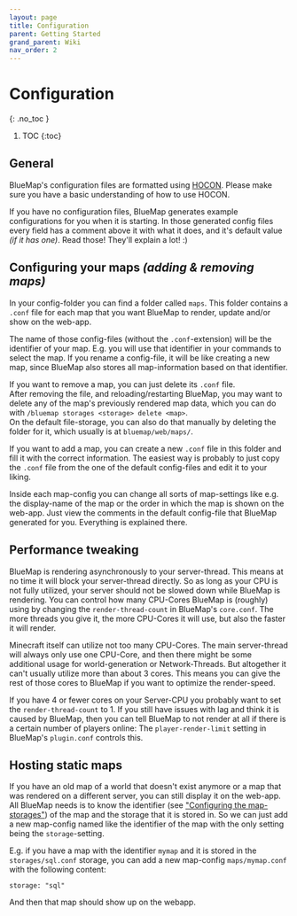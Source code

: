 ```yaml
---
layout: page
title: Configuration
parent: Getting Started
grand_parent: Wiki
nav_order: 2
---
```


# Configuration
{: .no_toc }

1. TOC
{:toc}

## General
BlueMap's configuration files are formatted using [HOCON](https://github.com/lightbend/config/blob/master/HOCON.md). 
Please make sure you have a basic understanding of how to use HOCON.

If you have no configuration files, BlueMap generates example configurations for you when it is starting.
In those generated config files every field has a comment above it with what it does, and it's default value 
*(if it has one)*. Read those! They'll explain a lot! :)

## Configuring your maps *(adding & removing maps)*
In your config-folder you can find a folder called `maps`. This folder contains a `.conf` file for each map that you want
BlueMap to render, update and/or show on the web-app.

The name of those config-files (without the `.conf`-extension) will be the identifier of your map. E.g. you will use that
identifier in your commands to select the map. If you rename a config-file, it will be like creating a new map, since BlueMap
also stores all map-information based on that identifier.

If you want to remove a map, you can just delete its `.conf` file.  
After removing the file, and reloading/restarting BlueMap, you may want to delete any of the map's previously rendered map data, which you can do with `/bluemap storages <storage> delete <map>`.  
On the default file-storage, you can also do that manually by deleting the folder for it, which usually is at `bluemap/web/maps/`.

If you want to add a map, you can create a new `.conf` file in this folder and fill it with the correct information.
The easiest way is probably to just copy the `.conf` file from the one of the default config-files and edit it to your liking.

Inside each map-config you can change all sorts of map-settings like e.g. the display-name of the map or the order in which the map
is shown on the web-app. Just view the comments in the default config-file that BlueMap generated for you.
Everything is explained there.

## Performance tweaking
BlueMap is rendering asynchronously to your server-thread. This means at no time it will block your server-thread directly.
So as long as your CPU is not fully utilized, your server should not be slowed down while BlueMap is rendering.
You can control how many CPU-Cores BlueMap is (roughly) using by changing the `render-thread-count` in BlueMap's `core.conf`.
The more threads you give it, the more CPU-Cores it will use, but also the faster it will render. 

Minecraft itself can utilize not too many CPU-Cores. The main server-thread will always only use one CPU-Core, and then there might be
some additional usage for world-generation or Network-Threads. But altogether it can't usually utilize more than about 3 cores.
This means you can give the rest of those cores to BlueMap if you want to optimize the render-speed.

If you have 4 or fewer cores on your Server-CPU you probably want to set the `render-thread-count` to 1. 
If you still have issues with lag and think it is caused by BlueMap, then you can tell BlueMap to not render at all if 
there is a certain number of players online: 
The `player-render-limit` setting in BlueMap's `plugin.conf` controls this.

## Hosting static maps
If you have an old map of a world that doesn't exist anymore or a map that was rendered on a different server, you can still display it
on the web-app. All BlueMap needs is to know the identifier 
(see ["Configuring the map-storages"](#configuring-the-map-storages-store-maps-in-a-database-or-a-different-directory)) 
of the map and the storage that it is stored in.
So we can just add a new map-config named like the identifier of the map with the only setting being the `storage`-setting.

E.g. if you have a map with the identifier `mymap` and it is stored in the `storages/sql.conf` storage, you can add a new map-config
`maps/mymap.conf` with the following content:
```hocon
storage: "sql"
```
And then that map should show up on the webapp.
